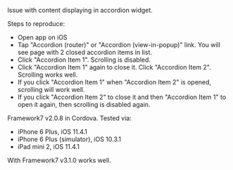 Issue with content displaying in accordion widget.

Steps to reproduce:
- Open app on iOS
- Tap "Accordion (router)" or "Accordion (view-in-popup)" link. You will see page with 2 closed accordion items in list.
- Click "Accordion Item 1". Scrolling is disabled.
- Click "Accordion Item 1" again to close it. Click "Accordion Item 2". Scrolling works well.
- If you click "Accordion Item 1" when "Accordion Item 2" is opened, scrolling will work well.
- If you click "Accordion Item 2" to close it and then "Accordion Item 1" to open it again, then scrolling is disabled again.


Framework7 v2.0.8 in Cordova.
Tested via:
- iPhone 6 Plus, iOS 11.4.1
- iPhone 6 Plus (simulator), iOS 10.3.1
- iPad mini 2, iOS 11.4.1

With Framework7 v3.1.0 works well.